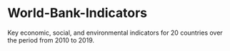 # World-Bank-Indicators
Key economic, social, and environmental indicators for 20 countries over the period from 2010 to 2019.
